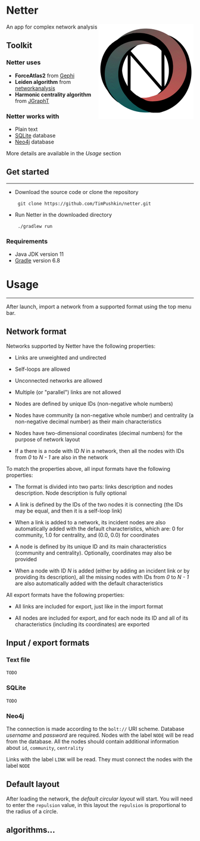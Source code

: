 # Netter

<img src="https://github.com/TimPushkin/netter/blob/view/src/main/resources/Netter.png" width="256" height="256" align="right" />

An app for complex network analysis

## Toolkit

### Netter uses

- __ForceAtlas2__ from [Gephi](https://gephi.org/)
- __Leiden algorithm__ from [networkanalysis](https://github.com/CWTSLeiden/networkanalysis)
- __Harmonic centrality algorithm__ from [JGraphT](https://jgrapht.org/)

### Netter works with

- Plain text
- [SQLite](https://www.sqlite.org/index.html) database
- [Neo4j](https://neo4j.com/) database

More details are available in the _Usage_ section

## Get started

---

- Download the source code or clone the repository

       git clone https://github.com/TimPushkin/netter.git

- Run Netter in the downloaded directory

       ./gradlew run

### Requirements

- Java JDK version 11
- [Gradle](https://gradle.org/) version 6.8

# Usage

---

After launch, import a network from a supported format using the top menu bar.

## Network format

Networks supported by Netter have the following properties:

- Links are unweighted and undirected

- Self-loops are allowed

- Unconnected networks are allowed

- Multiple (or "parallel") links are not allowed

- Nodes are defined by unique IDs (non-negative whole numbers)

- Nodes have community (a non-negative whole number) and centrality (a non-negative decimal number) as their main 
  characteristics

- Nodes have two-dimensional coordinates (decimal numbers) for the purpose of network layout

- If a there is a node with ID _N_ in a network, then all the nodes with IDs from _0_ to _N - 1_ are also in the network

To match the properties above, all input formats have the following properties:

- The format is divided into two parts: links description and nodes description. Node description is fully optional

- A link is defined by the IDs of the two nodes it is connecting (the IDs may be equal, and then it is a self-loop link)

- When a link is added to a network, its incident nodes are also automatically added with the default characteristics, 
which are: 0 for community, 1.0 for centrality, and (0.0, 0.0) for coordinates

- A node is defined by its unique ID and its main characteristics (community and centrality). Optionally, coordinates 
may also be provided

- When a node with ID _N_ is added (either by adding an incident link or by providing its description), all the missing 
nodes with IDs from _0_ to _N - 1_ are also automatically added with the default characteristics

All export formats have the following properties:

- All links are included for export, just like in the import format

- All nodes are included for export, and for each node its ID and all of its characteristics (including its coordinates) 
are exported

## Input / export formats

### Text file

    TODO

### SQLite

    TODO

### Neo4j

The connection is made according to the `bolt://` URI scheme. Database _username_ and _password_ are required. Nodes 
with the label `NODE` will be read from the database. All the nodes should contain additional information about `id`, 
`community`, `centrality`

Links with the label `LINK` will be read. They must connect the nodes with the label `NODE`

## Default layout

After loading the network, the _default circular layout_ will start. You will need to enter the `repulsion` value, in
this layout the `repulsion` is proportional to the radius of a circle.

## algorithms...
